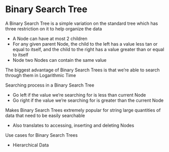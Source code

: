 # Binary Search Tree

A Binary Search Tree is a simple variation on the standard tree which has three restriction on it to help organize the data

- A Node can have at most 2 children
- For any given parent Node, the child to the left has a value less tan or equal to itself, and the child to the right has a value greater than or equal to itself
- Node two Nodes can contain the same value

The biggest advantage of Binary Search Trees is that we’re able to search through them in Logarithmic Time

Searching process in a Binary Search Tree

- Go left if the value we’re searching for is less than current Node
- Go right if the value we’re searching for is greater than the current Node

Makes Binary Search Trees extremely popular for string large quantities of data that need to be easily searchable

- Also translates to accessing, inserting and deleting Nodes

Use cases for Binary Search Trees

- Hierarchical Data
